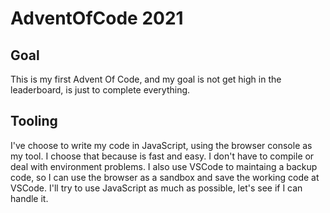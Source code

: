 # AdventOfCode 2021

## Goal
This is my first Advent Of Code, and my goal is not get high in the leaderboard, is just to complete everything. 

## Tooling
I've choose to write my code in JavaScript, using the browser console as my tool. I choose that because is fast and easy. I don't have to compile or deal with environment problems.
I also use VSCode to maintaing a backup code, so I can use the browser as a sandbox and save the working code at VSCode. 
I'll try to use JavaScript as much as possible, let's see if I can handle it.
